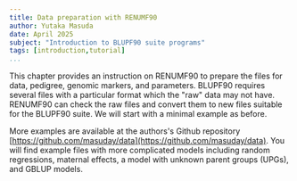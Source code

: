 ```yaml
---
title: Data preparation with RENUMF90
author: Yutaka Masuda
date: April 2025
subject: "Introduction to BLUPF90 suite programs"
tags: [introduction,tutorial]
...
```


This chapter provides an instruction on RENUMF90 to prepare the files for data, pedigree, genomic markers, and parameters. 
BLUPF90 requires several files with a particular format which the "raw" data may not have. RENUMF90 can check the raw files and convert them to new files suitable for the BLUPF90 suite. We will start with a minimal example as before.

More examples are available at the authors's Github repository [https://github.com/masuday/data](https://github.com/masuday/data). You will find example files with more complicated models including random regressions, maternal effects, a model with unknown parent groups (UPGs), and GBLUP models.

